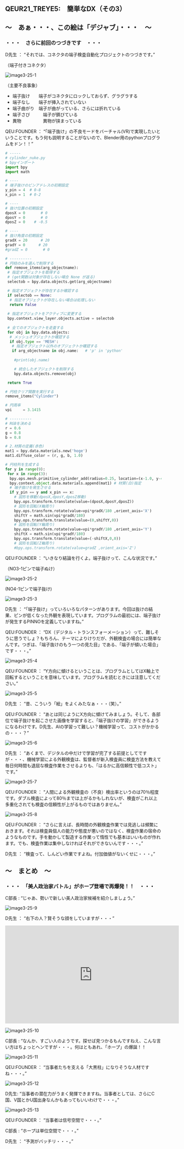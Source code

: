 ## QEUR21_TREYE5:　簡単なDX（その3）

## ～　あぁ・・・、この絵は「デジャブ」・・・　～

### ・・・　さらに前回のつづきです　・・・

D先生 ： “それでは、コネクタの端子検査自動化プロジェクトのつづきです。”

（端子付きコネクタ）

![image3-25-1](https://yaber1965.github.io/images/image3-25-1.jpg)

（主要不良事象）

- 端子抜け　　端子がコネクタにロックしておらず、グラグラする
- 端子なし　　端子が挿入されていない
- 端子曲がり　端子が曲がっている、さらには折れている
- 端子さび　　　端子が錆びている
- 異物　　　　　異物が挟まっている

QEU:FOUNDER ： “「端子抜け」の不良モードをバーチャル(VR)で実現したいということです。もう何も説明することがないので、Blender用のpythonプログラムをドン！！”

```python
# -----
# cylinder_nuke.py
# bpyインポート
import bpy
import math

# ----
# 端子抜けのピンアドレスの初期設定
y_pin = 4  # 0-8
x_pin = 1  # 0-2

# ----
# 抜け位置の初期設定
dposX = 0       # 0
dposY = 0       # 0
dposZ = 0    # -0.5

# ----
# 抜け角度の初期設定
gradX = 20      # 20
gradY = 0      # 20
#gradZ = 0       # 0

# ----------
# 円柱のみを選んで削除する
def remove_items(arg_objectname):
 # 指定オブジェクトを取得する
 # (get関数は対象が存在しない場合 None が返る)
 selectob = bpy.data.objects.get(arg_objectname)

 # 指定オブジェクトが存在するか確認する
 if selectob == None:
  # 指定オブジェクトが存在しない場合は処理しない
  return False
 
 # 指定オブジェクトをアクティブに変更する
 bpy.context.view_layer.objects.active = selectob
 
 # 全てのオブジェクトを走査する
 for obj in bpy.data.objects:
  # メッシュオブジェクトか確認する
  if obj.type == 'MESH':
   # 指定オブジェクト以外のオブジェクトか確認する
   if arg_objectname in obj.name:   # 'p' in 'python'
   
    #print(obj.name)

    # 統合したオブジェクトを削除する
    bpy.data.objects.remove(obj)

 return True

# 円柱クリア関数を実行する
remove_items("Cylinder")

# 円周率
vpi     = 3.1415

# ----------
# RGBを決める
r = 0.6
g = 0.8
b = 0.8

# 2.材質の定義(赤色)
mat1 = bpy.data.materials.new('hoge')
mat1.diffuse_color = (r, g, b, 1.0)

# 円柱列を生成する
for y in range(9):
 for x in range(3):
  bpy.ops.mesh.primitive_cylinder_add(radius=0.25, location=(x-1.0, y-4.0, 0))
  bpy.context.object.data.materials.append(mat1) # 材質(白)指定
  # 端子抜けを発生させる
  if y_pin == y and x_pin == x:
    # 図形を移動(dposX,dposY,dposZ移動)
    bpy.ops.transform.translate(value=(dposX,dposY,dposZ))    
    # 図形を回転(X軸周り)
    bpy.ops.transform.rotate(value=vpi*gradX/180 ,orient_axis='X')
    shiftY = math.sin(vpi*gradX/180)
    bpy.ops.transform.translate(value=(0,shiftY,0))   
    # 図形を回転(Y軸周り)
    bpy.ops.transform.rotate(value=vpi*gradY/180 ,orient_axis='Y')
    shiftX = math.sin(vpi*gradY/180)
    bpy.ops.transform.translate(value=(-shiftX,0,0))   
    # 図形を回転(Z軸周り)
    #bpy.ops.transform.rotate(value=gradZ ,orient_axis='Z')

```

QEU:FOUNDER ： “いきなり結論を行くよ。端子抜けって、こんな状況です。”

（NO3-1ピンで端子ぬけ）

![image3-25-2](https://yaber1965.github.io/images/image3-25-2.jpg)

(NO4-1ピンで端子抜け)

![image3-25-3](https://yaber1965.github.io/images/image3-25-3.jpg)

D先生 ： “「端子抜け」っていろいろなパターンがあります。今回は抜けの結果、ピンが低くなった外観を表現しています。プログラムの最初には、端子抜けが発生するPINNOを定義していますね。”

QEU:FOUNDER ： “DX（デジタル・トランスフォーメーション）って、難しそうに思うでしょ？もちろん、テーマによりけりだが、外観検査の場合には簡単なんです。つぎは、「端子抜けのもう一つの見た目」である、「端子が傾いた場合」です・・・。”

![image3-25-4](https://yaber1965.github.io/images/image3-25-4.jpg)

QEU:FOUNDER ： “Y方向に傾けるということは、プログラムとしてはX軸上で回転するということを意味しています。プログラムを読むときには注意してください。”

![image3-25-5](https://yaber1965.github.io/images/image3-25-5.jpg)

D先生 ： “昔、こういう「絵」をよくみたなぁ・・・（笑）。”

QEU:FOUNDER ： “あとは同じようにX方向に傾けてみましょう。そして、各部位で端子抜けを起こさせた画像を学習すると、「端子抜けの学習」ができるようになるわけです。D先生、AIの学習って難しい？機械学習って、コストがかかるの・・・？”

![image3-25-6](https://yaber1965.github.io/images/image3-25-6.jpg)

D先生 ： “あくまで、デジタルの中だけで学習が完了する前提としてですが・・・、機械学習による外観検査は、監督者が新入検査員に検査方法を教えて毎日何時間も退屈な検査作業をさせるよりも、「はるかに高信頼性で低コスト」です。”

![image3-25-7](https://yaber1965.github.io/images/image3-25-7.jpg)

QEU:FOUNDER ： “人間による外観検査の（不良）検出率というのは70％程度です。ダブル検査によって80％までは上がるかもしれないが、検査がこれ以上多重化されても検査の信頼性が上がるものではありません。”

![image3-25-8](https://yaber1965.github.io/images/image3-25-8.jpg)

QEU:FOUNDER ： “さらに言えば、長時間の外観検査作業では見逃しは頻繁におきます。それは検査員個人の能力や態度が悪いのではなく、検査作業の宿命のようなものです。手を動かして製造する作業って惰性でも基本はいいものが作れます。でも、検査作業は集中しなければそれができないんです・・・。”

D先生 ： “検査って、しんどい作業ですよね。付加価値がないくせに・・・。”

## ～　まとめ　～

### ・・・　「美人政治家バトル」がホープ登場で再爆発！！　・・・

C部長 : “じゃあ、勢いで新しい美人政治家候補を紹介しましょう。”

![image3-25-9](https://yaber1965.github.io/images/image3-25-9.jpg)

D先生 ： “右下の人？賢そうな顔をしていますが・・・”

<iframe width="560" height="315" src="https://www.youtube.com/embed/lQDkob98Wv8" title="YouTube video player" frameborder="0" allow="accelerometer; autoplay; clipboard-write; encrypted-media; gyroscope; picture-in-picture" allowfullscreen></iframe>

![image3-25-10](https://yaber1965.github.io/images/image3-25-10.jpg)

C部長 : “なんか、すごい人のようです。探せば見つかるもんですねえ、こんな言い方はちょっとヘンですが・・・。何はともあれ、「ホープ」の爆誕！！

![image3-25-11](https://yaber1965.github.io/images/image3-25-11.jpg)

QEU:FOUNDER ： “当事者たちを支える「大黒柱」になりそうな人材ですね・・・。”

![image3-25-12](https://yaber1965.github.io/images/image3-25-12.jpg)

D先生: “当事者の潜在力がうまく発揮できますね。当事者としては、さらにC国、V国とかU国出身なんかもあってもいいわけで・・・。”

![image3-25-13](https://yaber1965.github.io/images/image3-25-13.jpg)

QEU:FOUNDER ： “当事者は信号空間で・・・。”

C部長 : “ホープは単位空間で・・・。”

D先生 ： “予測がバッチリ・・・。”

